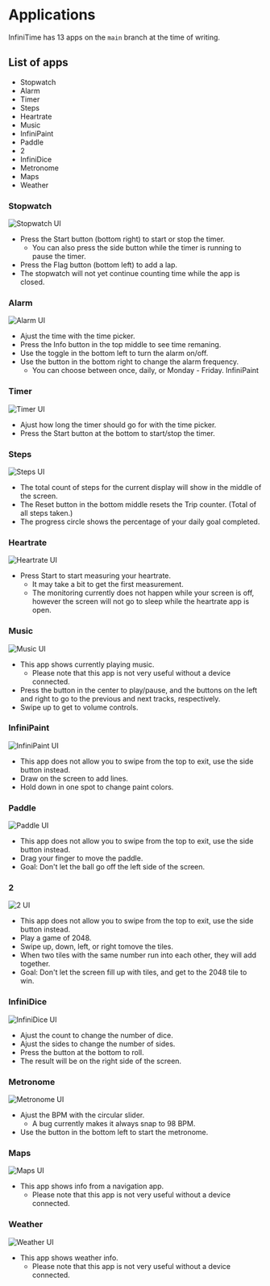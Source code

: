 # Applications

InfiniTime has 13 apps on the `main` branch at the time of writing.

## List of apps
- Stopwatch
- Alarm
- Timer
- Steps
- Heartrate
- Music
- InfiniPaint
- Paddle
- 2
- InfiniDice
- Metronome
- Maps
- Weather

### Stopwatch
![Stopwatch UI](/doc/gettingStarted/AppsScreenshots/stopwatch.png)
- Press the Start button (bottom right) to start or stop the timer.
   - You can also press the side button while the timer is running to pause the timer.
- Press the Flag button (bottom left) to add a lap.
- The stopwatch will not yet continue counting time while the app is closed.

### Alarm
![Alarm UI](/doc/gettingStarted/AppsScreenshots/alarm.png)
- Ajust the time with the time picker.
- Press the Info button in the top middle to see time remaning.
- Use the toggle in the bottom left to turn the alarm on/off.
- Use the button in the bottom right to change the alarm frequency.
   - You can choose between once, daily, or Monday - Friday.
InfiniPaint
### Timer
![Timer UI](/doc/gettingStarted/AppsScreenshots/timer.png)
- Ajust how long the timer should go for with the time picker.
- Press the Start button at the bottom to start/stop the timer.

### Steps
![Steps UI](/doc/gettingStarted/AppsScreenshots/steps.png)
- The total count of steps for the current display will show in the middle of the screen.
- The Reset button in the bottom middle resets the Trip counter. (Total of all steps taken.)
- The progress circle shows the percentage of your daily goal completed.

### Heartrate
![Heartrate UI](/doc/gettingStarted/AppsScreenshots/Heartrate.png)
- Press Start to start measuring your heartrate.
    - It may take a bit to get the first measurement.
    - The monitoring currently does not happen while your screen is off, however the screen will not go to sleep while the heartrate app is open.

### Music
![Music UI](/doc/gettingStarted/AppsScreenshots/Music.png)
- This app shows currently playing music.
    - Please note that this app is not very useful without a device connected.
- Press the button in the center to play/pause, and the buttons on the left and right to go to the previous and next tracks, respectively.
- Swipe up to get to volume controls.

### InfiniPaint
![InfiniPaint UI](/doc/gettingStarted/AppsScreenshots/InfiniPaint.png)
- This app does not allow you to swipe from the top to exit, use the side button instead.
- Draw on the screen to add lines.
- Hold down in one spot to change paint colors.

### Paddle
![Paddle UI](/doc/gettingStarted/AppsScreenshots/Pong.png)
- This app does not allow you to swipe from the top to exit, use the side button instead.
- Drag your finger to move the paddle.
- Goal: Don't let the ball go off the left side of the screen.

### 2
![2 UI](/doc/gettingStarted/AppsScreenshots/2048.png)
- This app does not allow you to swipe from the top to exit, use the side button instead.
- Play a game of 2048.
- Swipe up, down, left, or right tomove the tiles.
- When two tiles with the same number run into each other, they will add together.
- Goal: Don't let the screen fill up with tiles, and get to the 2048 tile to win.

### InfiniDice
![InfiniDice UI](/doc/gettingStarted/AppsScreenshots/Dice.png)
- Ajust the count to change the number of dice.
- Ajust the sides to change the number of sides.
- Press the button at the bottom to roll.
- The result will be on the right side of the screen.

### Metronome
![Metronome UI](/doc/gettingStarted/AppsScreenshots/Metronome.png)
- Ajust the BPM with the circular slider.
    - A bug currently makes it always snap to 98 BPM.
- Use the button in the bottom left to start the metronome.

### Maps
![Maps UI](/doc/gettingStarted/AppsScreenshots/Maps.png)
- This app shows info from a navigation app.
    - Please note that this app is not very useful without a device connected.

### Weather
![Weather UI](/doc/gettingStarted/AppsScreenshots/Weather.png)
- This app shows weather info.
    - Please note that this app is not very useful without a device connected.
